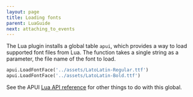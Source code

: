 ```yaml
---
layout: page
title: Loading fonts
parent: LuaGuide
next: attaching_to_events
---
```


The Lua plugin installs a global table `apui`, which provides a way to load supported font files from Lua. The function takes a single string as a parameter, the file name of the font to load.

```python
apui.LoadFontFace('../assets/LatoLatin-Regular.ttf')
apui.LoadFontFace('../assets/LatoLatin-Bold.ttf')
```

See the APUI [Lua API reference](api_reference.html#apui) for other things to do with this global.
